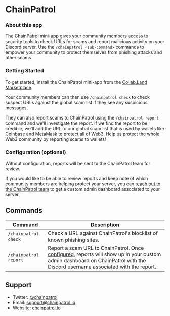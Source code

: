 # ChainPatrol

### About this app

The [ChainPatrol](https://chainpatrol.com/) mini-app gives your community members
access to security tools to check URLs for scams and report malicious activity
on your Discord server. Use the `/chainpatrol <sub-command>` commands to empower
your community to protect themselves from phishing attacks and other scams.

### Getting Started

To get started, install the ChainPatrol mini-app from the
[Collab.Land Marketplace](https://cc.collab.land/).

Your community members can then use `/chainpatrol check` to check suspect URLs
against the global scam list if they see any suspicious messages.

They can also report scams to ChainPatrol using the `/chainpatrol report`
command and we'll investigate the report. If we find the report to be credible,
we'll add the URL to our global scam list that is used by wallets like Coinbase
and MetaMask to protect all of Web3. Help us protect the whole Web3 community by
reporting scams to wallets!

### Configuration (optional)

Without configuration, reports will be sent to the ChainPatrol team for review.

If you would like to be able to review reports and keep note of which community
members are helping protect your server, you can
[reach out to the ChainPatrol team](https://chainpatrol.io/onboard/collab-land)
to get a custom admin dashboard associated to your server.

## Commands

| Command               | Description                                                                                                                                                                                   |
| --------------------- | --------------------------------------------------------------------------------------------------------------------------------------------------------------------------------------------- |
| `/chainpatrol check`  | Check a URL against ChainPatrol's blocklist of known phishing sites.                                                                                                                          |
| `/chainpatrol report` | Report a scam URL to ChainPatrol. Once [configured](#configuration), reports will show up in your custom admin dashboard on ChainPatrol with the Discord username associated with the report. |

## Support

- Twitter: [@chainpatrol](https://twitter.com/chainpatrol)
- Email: [support@chainpatrol.io](mailto:support@chainpatrol.io)
- Website: [chainpatrol.io](https://chainpatrol.io/)
